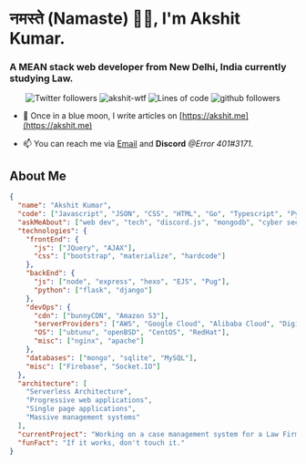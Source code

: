 <h1 align="left">नमस्ते (Namaste) 🙏🏻, I'm Akshit Kumar.</h1>
<h3 align="left">A MEAN stack web developer from New Delhi, India currently studying Law.</h3>

<p align="center">
    <img src="https://img.shields.io/twitter/follow/akshit_wtf?label=Follow" alt="Twitter followers" />
    <img src="https://komarev.com/ghpvc/?username=akshit-wtf" alt="akshit-wtf" alt="Profile Views" />
    <img src="https://img.shields.io/badge/From%20Hello%20World%20I%27ve%20Written-500,000%20lines%20of%20code-yellow" alt="Lines of code" />
    <img src="https://img.shields.io/github/followers/akshit-wtf?label=Follow&style=social" alt="github followers" />
</p>

- 📝 Once in a blue moon, I write articles on [https://akshit.me](https://akshit.me)

- 📫 You can reach me via [Email](mailto:admin@akshit.me) and **Discord** *@Error 401#3171*.

## About Me

```json
{
  "name": "Akshit Kumar",
  "code": ["Javascript", "JSON", "CSS", "HTML", "Go", "Typescript", "Python"],
  "askMeAbout": ["web dev", "tech", "discord.js", "mongodb", "cyber security"],
  "technologies": {
    "frontEnd": {
      "js": ["JQuery", "AJAX"],
      "css": ["bootstrap", "materialize", "hardcode"]
    },
    "backEnd": {
      "js": ["node", "express", "hexo", "EJS", "Pug"],
      "python": ["flask", "django"]
    },
    "devOps": {
      "cdn": ["bunnyCDN", "Amazon S3"],
      "serverProviders": ["AWS", "Google Cloud", "Alibaba Cloud", "DigitalOcean"],
      "OS": ["ubtunu", "openBSD", "CentOS", "RedHat"],
      "misc": ["nginx", "apache"]
    },
    "databases": ["mongo", "sqlite", "MySQL"],
    "misc": ["Firebase", "Socket.IO"]
  },
  "architecture": [
    "Serverless Architecture",
    "Progressive web applications",
    "Single page applications",
    "Massive management systems"
  ],
  "currentProject": "Working on a case management system for a Law Firm",
  "funFact": "If it works, don't touch it."
}

```
